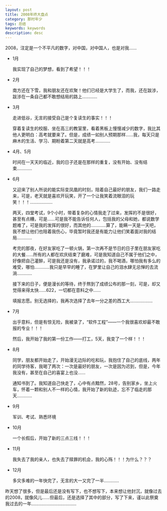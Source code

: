 ```yaml
---
layout: post
title: 2008年终大盘点
category: 那时年少
tags: 总结
keywords: keywords
description: desc
---
```


2008，注定是一个不平凡的数字，对中国，对中国人，也是对我…… 

- 1月
	
	我实现了自己的梦想，看到了希望！！！ 
    
- 2月
	
	南方还在下雪，我和朋友还在欢聚！他们已经是大学生了，而我，还在跋涉，跋涉在一条自己都不敢想结局的路上…………     

- 3月
	
	走进低谷，无言的接受自己是个复读生的事实！！！ 
	
	穿着复读生的校服、坐在高三的教室里，看着黑板上慢慢减少的数字，我比其他人更明白：高考就要来了。但是，成绩一如别人预期那样……我，每天只是麻木的生活、学习、期盼着第二天就是高考…………

- 4月、5月
 	
 	时间在一天天的临近，我的日子还是在那样的重复，没有开始、没有结束………… 

- 6月

	又迎来了别人所说的能实际变凤凰的时刻，陪着自己最好的朋友，我们一路走来，可是，老天就是喜欢开玩笑，开了一个让我笑着流眼泪的玩笑！！！………………

	两天，四堂考试，9个小时，带着复杂的心情我走了过来，发挥的不是很好，甚至有点糟，可是……可是我不能告诉任何人，包括我的父母和她，都说数学题难了，可是我的发挥的很好，而其他的…………算了，能瞒一天是一天吧，我不想让他们也陪着我伤心，毕竟暂时我还是有能力让他们笑着面对我的结局…………


	考完的那夜，在好友家吃了一顿火锅，第一次再不是节日的日子里在朋友家吃的大餐……所有的人都在欢庆结束了磨难，可是我知道自己不属于他们之中，好像把自己灌醉，可是我还是没有，我承诺过的，我不喝酒，哪怕我有多么的难受，哪怕…………我只是早早的睡了，在梦里让自己的泪水肆无忌惮的去流淌…………

	接下来的日子，便是漫长的等待，终于熬到了成绩公布的那一刻，可是，却又觉得来得太快……622，一切都在意料之中…… 

	填报志愿。别无选择的，我再次选择了去年一分之差的西工大……………… 

- 7月
	
	出乎意料，但是有惊无险，我被录了，“软件工程”——一个我很喜欢却最不敢报的专业！！！ 

    然后，我开始了我的第一份工作——打工，5天，我变了一个样！！！ 

- 8月

	同学，朋友都开始走了，开始漫无边际的吃和玩，我抱住了自己的底线，两年的同学待客，我喝了两次：一次是最好的朋友，一次是因为迟到，但是，今年我没有，甚至在自己的喜宴上也没……
    
   	通知书到了。我知道自己快走了，心中有点黯然，28号，告别家乡，坐上火车，怀着一颗和别人不一样的心情，我开始了新的轨迹，忘不了临走的那天…………

- 9月
	
	军训、考试、熟悉环境 

- 10月
	
	一个长假后，开始了新的三点三线！！！ 

- 11月
	
	我失去了我的亲人，也失去了赎罪的机会，我的心殇！！！为什么？？？ 

- 12月
	
	多灾多难的一年快完了，无言的大一又完了一半………… 


昨天想了很多，但是最后还是没有写下，也不想写下，本来想让他封沉，就像过去的2008，就像风儿……但最后，还是选择了其中的部分，写了下来，谨以此祭奠我过去的一年………………………………